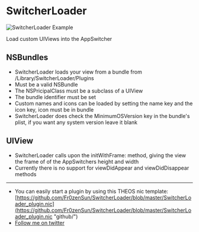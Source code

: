 SwitcherLoader
========
![SwitcherLoader Example](http://f.cl.ly/items/3s3T3K1m3h373f0b2s1i/IMG_0602.PNG "Screenshot")

Load custom UIViews into the AppSwitcher

NSBundles
--------
* SwitcherLoader loads your view from a bundle from /Library/SwitcherLoader/Plugins
* Must be a valid NSBundle
* The NSPricipalClass must be a subclass of a UIView
* The bundle identifier must be set
* Custom names and icons can be loaded by setting the name key and the icon key, icon must be in bundle
* SwitcherLoader does check the MinimumOSVersion key in the bundle's plist, if you want any system version leave it blank

UIView
--------
* SwitcherLoader calls upon the initWithFrame: method, giving the view the frame of of the AppSwitchers height and width
* Currently there is no support for viewDidAppear and viewDidDisappear methods

________
* You can easily start a plugin by using this THEOS nic template: [https://github.com/Fr0zenSun/SwitcherLoader/blob/master/SwitcherLoader_plugin.nic](https://github.com/Fr0zenSun/SwitcherLoader/blob/master/SwitcherLoader_plugin.nic "github/")
* [Follow me on twitter](http://twitter.com/fr0zensun"Twitter")